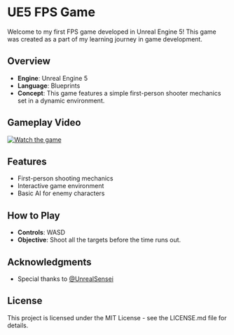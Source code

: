 # UE5 FPS Game

Welcome to my first FPS game developed in Unreal Engine 5! This game was created as a part of my learning journey in game development.

## Overview
- **Engine**: Unreal Engine 5
- **Language**: Blueprints
- **Concept**: This game features a simple first-person shooter mechanics set in a dynamic environment.

## Gameplay Video
[![Watch the game](https://github.com/Hamsu-dev/UE5_FPS_GAME/blob/main/Screenshots/Screenshot_with_Play_Button.png?raw=true)](https://www.youtube.com/watch?v=7dreJEkzvno)

## Features
- First-person shooting mechanics
- Interactive game environment
- Basic AI for enemy characters

## How to Play
- **Controls**: WASD
- **Objective**: Shoot all the targets before the time runs out.

## Acknowledgments
- Special thanks to [@UnrealSensei](https://www.youtube.com/@UnrealSensei)

## License
This project is licensed under the MIT License - see the LICENSE.md file for details.
